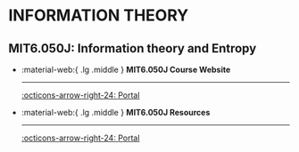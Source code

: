 # INFORMATION THEORY

## MIT6.050J: Information theory and Entropy

<div class="grid cards" markdown>

-   :material-web:{ .lg .middle } __MIT6.050J Course Website__

    ---

    [:octicons-arrow-right-24: <a href="https://ocw.mit.edu/courses/electrical-engineering-and-computer-science/6-050j-information-and-entropy-spring-2008/index.htm" target="_blank"> Portal </a>](#)

-   :material-web:{ .lg .middle } __MIT6.050J Resources__

    ---

    [:octicons-arrow-right-24: <a href="https://ocw.mit.edu/courses/electrical-engineering-and-computer-science/6-050j-information-and-entropy-spring-2008/syllabus/MIT6_050JS08_textbook.pdf" target="_blank"> Portal </a>](#)

</div>
